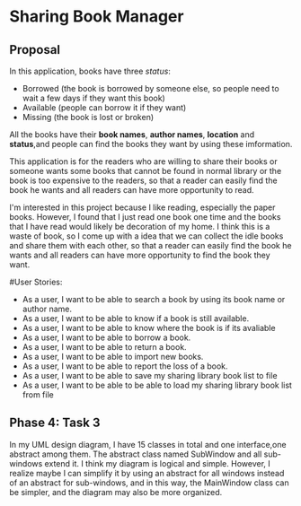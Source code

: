 # Sharing Book Manager

## Proposal

In this application, books have three *status*: 

- Borrowed (the book is borrowed by someone else, so people need to wait a few days if they want this book)
- Available (people can borrow it if they want)
- Missing (the book is lost or broken)

All the books have their **book names**, **author names**, **location** and **status**,and 
people can find the books they want by using these imformation.

This application is for the readers who are willing to share their books or someone wants some books that cannot be 
found in normal library or the book is too expensive to the readers, so that a reader can easily find the book he wants 
and all readers can have more opportunity to read.

I'm interested in this project because I like reading, especially the paper books. However, I found that I just read 
one book one time and the books that I have read would likely be decoration of my home. I think this is a waste of book,
so I come up with a idea that we can collect the idle books and share them with each other, so that a reader can 
easily find the book he wants and all readers can have more opportunity to find the book they want.





#User Stories:
- As a user, I want to be able to search a book by using its book name or author name.
- As a user, I want to be able to know if a book is still available.
- As a user, I want to be able to know where the book is if its avaliable
- As a user, I want to be able to borrow a book.
- As a user, I want to be able to return a book.
- As a user, I want to be able to import new books.
- As a user, I want to be able to report the loss of a book.
- As a user, I want to be able to save my sharing library book list to file
- As a user, I want to be able to be able to load my sharing library book list from file 


## Phase 4: Task 3
In my UML design diagram, I have 15 classes in total and one interface,one abstract among
them. The abstract class named SubWindow and all sub-windows extend it. I think my diagram is 
logical and simple. However, I realize maybe I can simplify it by using an abstract for all windows instead
of an abstract for sub-windows, and in this way, the MainWindow class can be simpler, and the diagram 
may also be more organized.